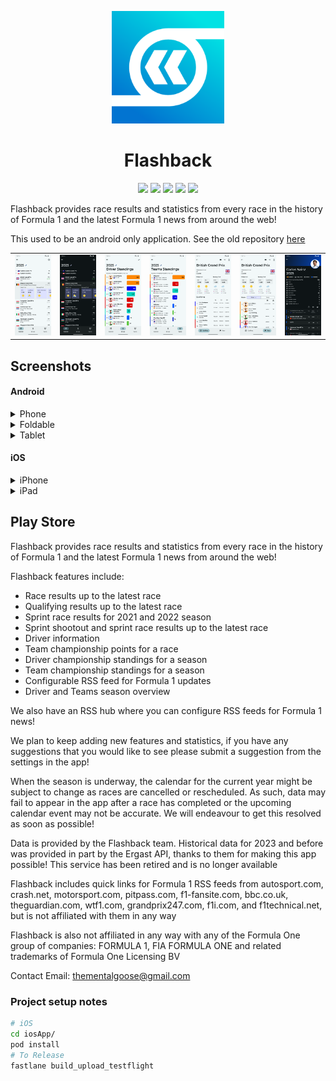 <p align="center">
  <img width="180" src="resources/app_icon.png" />
</p>

<h1 align="center">Flashback</h1>

<p align="center">
  <a href="https://play.google.com/store/apps/details?id=tmg.flashback"><img src="https://img.shields.io/static/v1?label=Google%20Play&message=%20&logoColor=white&logo=google-play&color=success&style=flat"/></a>
  <a href="https://apps.apple.com/us/app/flashback-formula-results/id6748612648"><img src="https://img.shields.io/static/v1?label=App%20Store&message=%20&logo=app-store&logoColor=white&color=blue&style=flat"/></a>
  <a href="https://flashback.pages.dev"><img src="https://img.shields.io/static/v1?label=API&message=%20&logo=cloudflare&logoColor=white&color=orange&style=flat"/></a>
  <a href="https://flashback.pages.dev/privacy-policy.html"><img src="https://img.shields.io/static/v1?label=Privacy%20Policy&message=%20&logo=cloudflare&logoColor=white&color=orange&style=flat"/></a>
  <a href="https://github.com/thementalgoose/kmp-flashback/actions"><img src="https://github.com/thementalgoose/kmp-flashback/workflows/Release/badge.svg"/></a>
</p>

Flashback provides race results and statistics from every race in the history of Formula 1 and the latest Formula 1 news from around the web!

This used to be an android only application. See the old repository [here](https://github.com/thementalgoose/android-flashback)

|                                                                               |                                                                               |                                                                               |                                                                               |                                                                               |                                                                               |                                                                               |
|-------------------------------------------------------------------------------|-------------------------------------------------------------------------------|-------------------------------------------------------------------------------|-------------------------------------------------------------------------------|-------------------------------------------------------------------------------|-------------------------------------------------------------------------------|-------------------------------------------------------------------------------|
| <img src="resources/android/screenshots/phone/screenshot1.png" width="110" /> | <img src="resources/android/screenshots/phone/screenshot2.png" width="110" /> | <img src="resources/android/screenshots/phone/screenshot4.png" width="110" /> | <img src="resources/android/screenshots/phone/screenshot5.png" width="110" /> | <img src="resources/android/screenshots/phone/screenshot6.png" width="110" /> | <img src="resources/android/screenshots/phone/screenshot7.png" width="110" /> | <img src="resources/android/screenshots/phone/screenshot8.png" width="110" /> |

## Screenshots

#### Android

<details><summary>Phone</summary>

|                                                                               |                                                                               |                                                                               |                                                                               |                                                                               |                                                                               |                                                                               |
|-------------------------------------------------------------------------------|-------------------------------------------------------------------------------|-------------------------------------------------------------------------------|-------------------------------------------------------------------------------|-------------------------------------------------------------------------------|-------------------------------------------------------------------------------|-------------------------------------------------------------------------------|
| <img src="resources/android/screenshots/phone/screenshot1.png" width="110" /> | <img src="resources/android/screenshots/phone/screenshot2.png" width="110" /> | <img src="resources/android/screenshots/phone/screenshot4.png" width="110" /> | <img src="resources/android/screenshots/phone/screenshot5.png" width="110" /> | <img src="resources/android/screenshots/phone/screenshot6.png" width="110" /> | <img src="resources/android/screenshots/phone/screenshot7.png" width="110" /> | <img src="resources/android/screenshots/phone/screenshot8.png" width="110" /> |

</details>
<details><summary>Foldable</summary>

| |                                                                                  |                                                                                  |                                                                                  |                                                                                  |                                                                                  |
|---|----------------------------------------------------------------------------------|----------------------------------------------------------------------------------|----------------------------------------------------------------------------------|----------------------------------------------------------------------------------|----------------------------------------------------------------------------------|
| <img src="resources/android/screenshots/tablet_7/screenshot1.png" width="120" /> | <img src="resources/android/screenshots/tablet_7/screenshot2.png" width="120" /> | <img src="resources/android/screenshots/tablet_7/screenshot3.png" width="120" /> | <img src="resources/android/screenshots/tablet_7/screenshot4.png" width="120" /> | <img src="resources/android/screenshots/tablet_7/screenshot5.png" width="120" /> | <img src="resources/android/screenshots/tablet_7/screenshot6.png" width="120" /> |

</details>
<details><summary>Tablet</summary>

|                                                                                   |                                                                                   |                                                                                   |                                                                                   |
|-----------------------------------------------------------------------------------|-----------------------------------------------------------------------------------|-----------------------------------------------------------------------------------|-----------------------------------------------------------------------------------|
| <img src="resources/android/screenshots/tablet_10/screenshot1.png" width="180" /> | <img src="resources/android/screenshots/tablet_10/screenshot2.png" width="180" /> | <img src="resources/android/screenshots/tablet_10/screenshot3.png" width="180" /> | <img src="resources/android/screenshots/tablet_10/screenshot4.png" width="180" /> |

</details>

#### iOS

<details><summary>iPhone</summary>

| |                                                                            |                                                                            |                                                                            |                                                                            |                                                                            |                                                                            |                                                                            |
|---|----------------------------------------------------------------------------|----------------------------------------------------------------------------|----------------------------------------------------------------------------|----------------------------------------------------------------------------|----------------------------------------------------------------------------|----------------------------------------------------------------------------|----------------------------------------------------------------------------|
| <img src="resources/ios/screenshots/iphone/screenshot1.png" width="100" /> | <img src="resources/ios/screenshots/iphone/screenshot2.png" width="100" /> | <img src="resources/ios/screenshots/iphone/screenshot3.png" width="100" /> | <img src="resources/ios/screenshots/iphone/screenshot4.png" width="100" /> | <img src="resources/ios/screenshots/iphone/screenshot5.png" width="100" /> | <img src="resources/ios/screenshots/iphone/screenshot6.png" width="100" /> | <img src="resources/ios/screenshots/iphone/screenshot7.png" width="100" /> | <img src="resources/ios/screenshots/iphone/screenshot8.png" width="100" /> |

</details>
<details><summary>iPad</summary>

|                                                                          |                                                                          |                                                                          |                                                                          |                                                                          |
|--------------------------------------------------------------------------|--------------------------------------------------------------------------|--------------------------------------------------------------------------|--------------------------------------------------------------------------|--------------------------------------------------------------------------|
| <img src="resources/ios/screenshots/ipad/screenshot1.png" width="140" /> | <img src="resources/ios/screenshots/ipad/screenshot2.png" width="140" /> | <img src="resources/ios/screenshots/ipad/screenshot3.png" width="140" /> | <img src="resources/ios/screenshots/ipad/screenshot4.png" width="140" /> | <img src="resources/ios/screenshots/ipad/screenshot5.png" width="140" /> |

</details>

## Play Store

Flashback provides race results and statistics from every race in the history of Formula 1 and the latest Formula 1 news from around the web!

Flashback features include:
- Race results up to the latest race
- Qualifying results up to the latest race
- Sprint race results for 2021 and 2022 season
- Sprint shootout and sprint race results up to the latest race
- Driver information
- Team championship points for a race
- Driver championship standings for a season
- Team championship standings for a season
- Configurable RSS feed for Formula 1 updates
- Driver and Teams season overview

We also have an RSS hub where you can configure RSS feeds for Formula 1 news!

We plan to keep adding new features and statistics, if you have any suggestions that you would like to see please submit a suggestion from the settings in the app!

When the season is underway, the calendar for the current year might be subject to change as races are cancelled or rescheduled. As such, data may fail to appear in the app after a race has completed or the upcoming calendar event may not be accurate. We will endeavour to get this resolved as soon as possible!

Data is provided by the Flashback team. Historical data for 2023 and before was provided in part by the Ergast API, thanks to them for making this app possible! This service has been retired and is no longer available

Flashback includes quick links for Formula 1 RSS feeds from autosport.com, crash.net, motorsport.com, pitpass.com, f1-fansite.com, bbc.co.uk, theguardian.com, wtf1.com, grandprix247.com, f1i.com, and f1technical.net, but is not affiliated with them in any way

Flashback is also not affiliated in any way with any of the Formula One group of companies: FORMULA 1, FIA FORMULA ONE and related trademarks of Formula One Licensing BV

Contact Email: thementalgoose@gmail.com

### Project setup notes

```bash
# iOS
cd iosApp/
pod install
# To Release
fastlane build_upload_testflight
```
